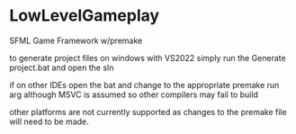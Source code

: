 # LowLevelGameplay
 SFML Game Framework w/premake

to generate project files on windows with VS2022 simply run the Generate project.bat and open the sln

if on other IDEs open the bat and change to the appropriate premake run arg although MSVC is assumed so other compilers may fail to build

other platforms are not currently supported as changes to the premake file will need to be made.
